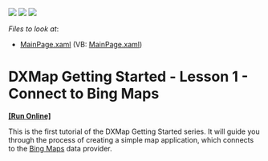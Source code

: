 <!-- default badges list -->
![](https://img.shields.io/endpoint?url=https://codecentral.devexpress.com/api/v1/VersionRange/128570730/11.2.5%2B)
[![](https://img.shields.io/badge/Open_in_DevExpress_Support_Center-FF7200?style=flat-square&logo=DevExpress&logoColor=white)](https://supportcenter.devexpress.com/ticket/details/E3642)
[![](https://img.shields.io/badge/📖_How_to_use_DevExpress_Examples-e9f6fc?style=flat-square)](https://docs.devexpress.com/GeneralInformation/403183)
<!-- default badges end -->
<!-- default file list -->
*Files to look at*:

* [MainPage.xaml](./CS/MapControlLesson1/MainPage.xaml) (VB: [MainPage.xaml](./VB/MapControlLesson1/MainPage.xaml))
<!-- default file list end -->
# DXMap Getting Started - Lesson 1 - Connect to Bing Maps
<!-- run online -->
**[[Run Online]](https://codecentral.devexpress.com/e3642)**
<!-- run online end -->


<p>This is the first tutorial of the DXMap Getting Started series. It will guide you through the process of creating a simple map application, which connects to the <u>Bing Maps</u> data provider.</p><br />


<br/>


